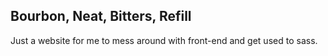 ## Bourbon, Neat, Bitters, Refill

Just a website for me to mess around with front-end and get used to sass.
